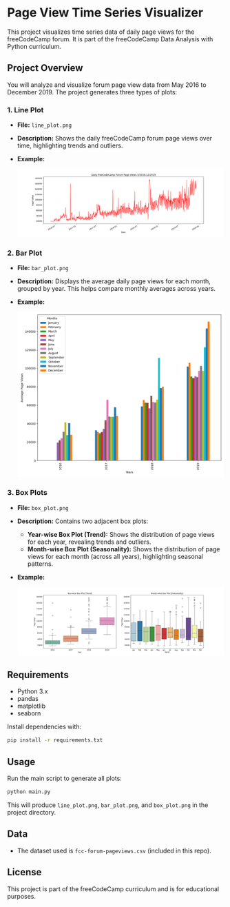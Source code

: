 # Page View Time Series Visualizer

This project visualizes time series data of daily page views for the freeCodeCamp forum. It is part of the freeCodeCamp Data Analysis with Python curriculum.

## Project Overview

You will analyze and visualize forum page view data from May 2016 to December 2019. The project generates three types of plots:

### 1. Line Plot
- **File:** `line_plot.png`
- **Description:** Shows the daily freeCodeCamp forum page views over time, highlighting trends and outliers.
- **Example:**
  
  ![Line Plot](line_plot.png)

### 2. Bar Plot
- **File:** `bar_plot.png`
- **Description:** Displays the average daily page views for each month, grouped by year. This helps compare monthly averages across years.
- **Example:**
  
  ![Bar Plot](bar_plot.png)

### 3. Box Plots
- **File:** `box_plot.png`
- **Description:** Contains two adjacent box plots:
  - **Year-wise Box Plot (Trend):** Shows the distribution of page views for each year, revealing trends and outliers.
  - **Month-wise Box Plot (Seasonality):** Shows the distribution of page views for each month (across all years), highlighting seasonal patterns.
- **Example:**
  
  ![Box Plots](box_plot.png)

## Requirements
- Python 3.x
- pandas
- matplotlib
- seaborn

Install dependencies with:
```bash
pip install -r requirements.txt
```

## Usage
Run the main script to generate all plots:
```bash
python main.py
```
This will produce `line_plot.png`, `bar_plot.png`, and `box_plot.png` in the project directory.

## Data
- The dataset used is `fcc-forum-pageviews.csv` (included in this repo).

## License
This project is part of the freeCodeCamp curriculum and is for educational purposes.
